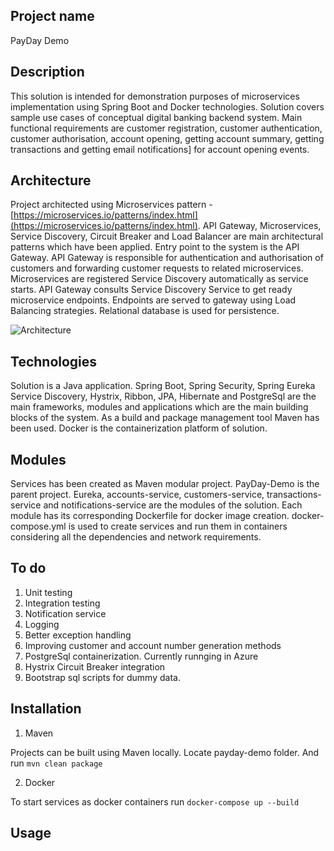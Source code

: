 ## Project name
PayDay Demo

## Description
This solution is intended for demonstration purposes of microservices implementation using Spring Boot and Docker technologies.
Solution covers sample use cases of conceptual digital banking backend system. Main functional requirements are customer registration,
customer authentication, customer authorisation, account opening, getting account summary, getting transactions and getting email notifications]
for account opening events. 

## Architecture
Project architected using Microservices pattern -[https://microservices.io/patterns/index.html](https://microservices.io/patterns/index.html).
API Gateway, Microservices, Service Discovery, Circuit Breaker and Load Balancer are main architectural patterns which have been applied. 
Entry point to the system is the API Gateway. API Gateway is responsible for authentication and authorisation of customers and forwarding 
customer requests to related microservices. Microservices are registered Service Discovery automatically as service starts. 
API Gateway consults Service Discovery Service to get ready microservice endpoints. Endpoints are served to gateway using Load Balancing
strategies. Relational database is used for persistence.

![Architecture](https://user-images.githubusercontent.com/10387661/73612003-4aad3b80-4601-11ea-913b-ca046969e295.png)

## Technologies

Solution is a Java application. Spring Boot, Spring Security, Spring Eureka Service Discovery, Hystrix, Ribbon, JPA, Hibernate and PostgreSql
are the main frameworks, modules and applications which are the main building blocks of the system. As a build and package management tool
Maven has been used. Docker is the containerization platform of solution.

## Modules

Services has been created as Maven modular project. PayDay-Demo is the parent project. Eureka, accounts-service, customers-service, transactions-service and notifications-service are the modules of the solution. Each module has its corresponding Dockerfile for docker image creation. docker-compose.yml is used to create services and run them in containers considering all the dependencies and network requirements.

## To do

1. Unit testing
2. Integration testing
3. Notification service
4. Logging
5. Better exception handling
6. Improving customer and account number generation methods
7. PostgreSql containerization. Currently runnging in Azure
8. Hystrix Circuit Breaker integration
9. Bootstrap sql scripts for dummy data.

## Installation

1. Maven 

Projects can be built using Maven locally. Locate payday-demo folder. And run ```mvn clean package```

2. Docker

To start services as docker containers run ```docker-compose up --build```

## Usage
